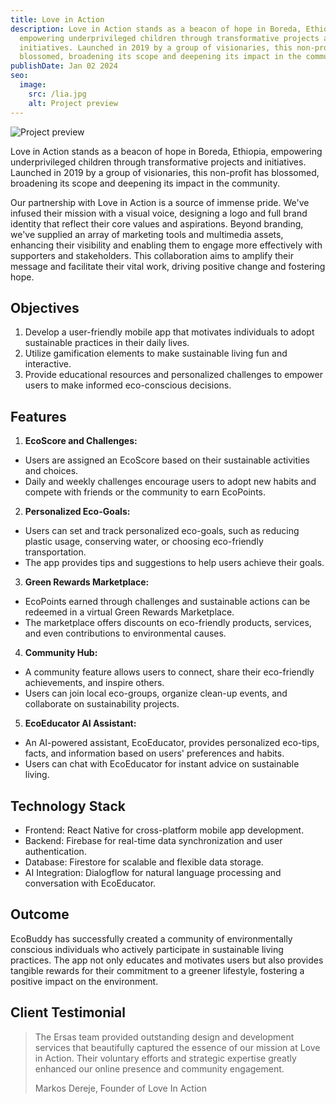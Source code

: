 ```yaml
---
title: Love in Action
description: Love in Action stands as a beacon of hope in Boreda, Ethiopia,
  empowering underprivileged children through transformative projects and
  initiatives. Launched in 2019 by a group of visionaries, this non-profit has
  blossomed, broadening its scope and deepening its impact in the community.
publishDate: Jan 02 2024
seo:
  image:
    src: /lia.jpg
    alt: Project preview
---
```

![Project preview](/lia.jpg)

Love in Action stands as a beacon of hope in Boreda, Ethiopia, empowering underprivileged children through transformative projects and initiatives. Launched in 2019 by a group of visionaries, this non-profit has blossomed, broadening its scope and deepening its impact in the community.

Our partnership with Love in Action is a source of immense pride. We've infused their mission with a visual voice, designing a logo and full brand identity that reflect their core values and aspirations. Beyond branding, we've supplied an array of marketing tools and multimedia assets, enhancing their visibility and enabling them to engage more effectively with supporters and stakeholders. This collaboration aims to amplify their message and facilitate their vital work, driving positive change and fostering hope.

## Objectives

1. Develop a user-friendly mobile app that motivates individuals to adopt sustainable practices in their daily lives.
2. Utilize gamification elements to make sustainable living fun and interactive.
3. Provide educational resources and personalized challenges to empower users to make informed eco-conscious decisions.

## Features

1. **EcoScore and Challenges:**

* Users are assigned an EcoScore based on their sustainable activities and choices.
* Daily and weekly challenges encourage users to adopt new habits and compete with friends or the community to earn EcoPoints.

2. **Personalized Eco-Goals:**

* Users can set and track personalized eco-goals, such as reducing plastic usage, conserving water, or choosing eco-friendly transportation.
* The app provides tips and suggestions to help users achieve their goals.

3. **Green Rewards Marketplace:**

* EcoPoints earned through challenges and sustainable actions can be redeemed in a virtual Green Rewards Marketplace.
* The marketplace offers discounts on eco-friendly products, services, and even contributions to environmental causes.

4. **Community Hub:**

* A community feature allows users to connect, share their eco-friendly achievements, and inspire others.
* Users can join local eco-groups, organize clean-up events, and collaborate on sustainability projects.

5. **EcoEducator AI Assistant:**

* An AI-powered assistant, EcoEducator, provides personalized eco-tips, facts, and information based on users' preferences and habits.
* Users can chat with EcoEducator for instant advice on sustainable living.

## Technology Stack

* Frontend: React Native for cross-platform mobile app development.
* Backend: Firebase for real-time data synchronization and user authentication.
* Database: Firestore for scalable and flexible data storage.
* AI Integration: Dialogflow for natural language processing and conversation with EcoEducator.

## Outcome

EcoBuddy has successfully created a community of environmentally conscious individuals who actively participate in sustainable living practices. The app not only educates and motivates users but also provides tangible rewards for their commitment to a greener lifestyle, fostering a positive impact on the environment.

## Client Testimonial

> The Ersas team provided outstanding design and development services that beautifully captured the essence of our mission at Love in Action. Their voluntary efforts and strategic expertise greatly enhanced our online presence and community engagement.
>
> Markos Dereje, Founder of Love In Action
